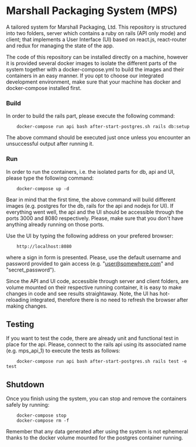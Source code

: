 # Marshall Packaging System (MPS)

A tailored system for Marshall Packaging, Ltd. This repository is structured into two folders, server which contains a ruby on rails (API only mode) and client; that implements a User Interface (UI) based on react.js, react-router and redux for managing the state of the app.

The code of this repository can be installed directly on a machine, however it is provided several docker images to isolate the different parts of the system together with a docker-compose.yml to build the images and their containers in an easy manner. If you opt to choose our integrated development environment, make sure that your machine has docker and docker-compose installed first.

### Build

In order to build the rails part, please execute the following command:

```
	docker-compose run api bash after-start-postgres.sh rails db:setup
```
The above command should be executed just once unless you encounter an unsuccessful output after running it.

### Run

In order to run the containers, i.e. the isolated parts for db, api and UI, please type the following command:

```
	docker-compose up -d
```

Bear in mind that the first time, the above command will build different images (e.g. postgres for the db, rails for the api and nodejs for UI). If everything went well, the api and the UI should be accessible through the ports 3000 and 8080 respectively. Please, make sure that you don't have anything already running on those ports.

Use the UI by typing the following address on your prefered browser:

```
	http://localhost:8080
```

where a sign in form is presented. Please, use the default username and password provided to gain access (e.g. "user@somewhere.com" and "secret_password").

Since the API and UI code, accessible through server and client folders, are volume mounted on their respective running container, it is easy to make changes in code and see results straightaway. Note, the UI has hot-reloading integrated, therefore there is no need to refresh the browser after making changes.

## Testing

If you want to test the code, there are already unit and functional test in place for the api. Please, connect to the rails api using its associated name (e.g. mps_api_1) to execute the tests as follows:

```
	docker-compose run api bash after-start-postgres.sh rails test -e test
```

## Shutdown

Once you finish using the system, you can stop and remove the containers safely by running:

```
	docker-compose stop
	docker-compose rm -f
```
Remember that any data generated after using the system is not ephemeral thanks to the docker volume mounted for the postgres container running.
